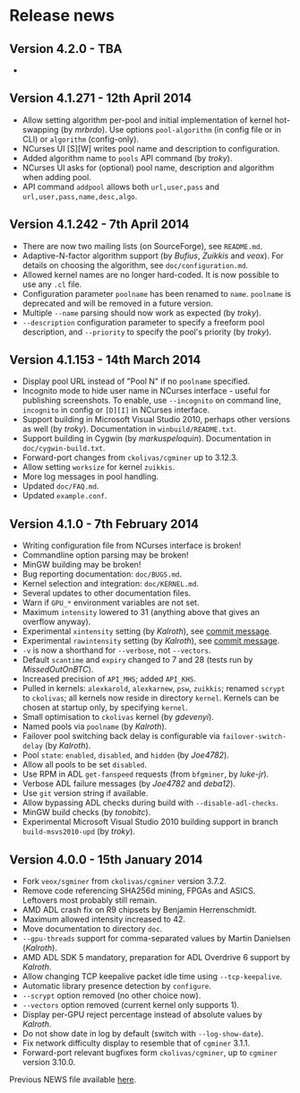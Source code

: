 # Release news

## Version 4.2.0 - TBA

* 


## Version 4.1.271 - 12th April 2014

* Allow setting algorithm per-pool and initial implementation of kernel
  hot-swapping (by _mrbrdo_). Use options `pool-algorithm` (in config
  file or in CLI) or `algorithm` (config-only).
* NCurses UI [S][W] writes pool name and description to configuration.
* Added algorithm name to `pools` API command (by _troky_).
* NCurses UI asks for (optional) pool name, description and algorithm
  when adding pool.
* API command `addpool` allows both `url,user,pass` and
  `url,user,pass,name,desc,algo`.


## Version 4.1.242 - 7th April 2014

* There are now two mailing lists (on SourceForge), see `README.md`.
* Adaptive-N-factor algorithm support (by _Bufius_, _Zuikkis_ and
  _veox_). For details on choosing the algorithm, see
  `doc/configuration.md`.
* Allowed kernel names are no longer hard-coded. It is now possible to
  use any `.cl` file.
* Configuration parameter `poolname` has been renamed to `name`.
  `poolname` is deprecated and will be removed in a future version.
* Multiple `--name` parsing should now work as expected (by _troky_).
* `--description` configuration parameter to specify a freeform pool
  description, and `--priority` to specify the pool's priority (by
  _troky_).


## Version 4.1.153 - 14th March 2014

* Display pool URL instead of "Pool N" if no `poolname` specified.
* Incognito mode to hide user name in NCurses interface - useful for
  publishing screenshots. To enable, use `--incognito` on command line,
  `incognito` in config or `[D][I]` in NCurses interface.
* Support building in Microsoft Visual Studio 2010, perhaps other
  versions as well (by _troky_). Documentation in `winbuild/README.txt`.
* Support building in Cygwin (by _markuspeloquin_). Documentation in
  `doc/cygwin-build.txt`.
* Forward-port changes from `ckolivas/cgminer` up to 3.12.3.
* Allow setting `worksize` for kernel `zuikkis`.
* More log messages in pool handling.
* Updated `doc/FAQ.md`.
* Updated `example.conf`.


## Version 4.1.0 - 7th February 2014

* Writing configuration file from NCurses interface is broken!
* Commandline option parsing may be broken!
* MinGW building may be broken!
* Bug reporting documentation: `doc/BUGS.md`.
* Kernel selection and integration: `doc/KERNEL.md`.
* Several updates to other documentation files.
* Warn if `GPU_*` environment variables are not set.
* Maximum `intensity` lowered to 31 (anything above that gives an overflow
  anyway).
* Experimental `xintensity` setting (by _Kalroth_), see
  [commit message](https://github.com/veox/sgminer/commit/7aeae40af22e6108aab8b68a229eea25a639d650).
* Experimental `rawintensity` setting (by _Kalroth_), see
  [commit message](https://github.com/veox/sgminer/commit/d11df698d141988491494aa1f29c7d3595e9712b).
* `-v` is now a shorthand for `--verbose`, not `--vectors`.
* Default `scantime` and `expiry` changed to 7 and 28 (tests run by
  _MissedOutOnBTC_).
* Increased precision of `API_MHS`; added `API_KHS`.
* Pulled in kernels: `alexkarold`, `alexkarnew`, `psw`, `zuikkis`; renamed
  `scrypt` to `ckolivas`; all kernels now reside in directory `kernel`.
  Kernels can be chosen at startup only, by specifying `kernel`.
* Small optimisation to `ckolivas` kernel (by _gdevenyi_).
* Named pools via `poolname` (by _Kalroth_).
* Failover pool switching back delay is configurable via
  `failover-switch-delay` (by _Kalroth_).
* Pool `state`: `enabled`, `disabled`, and `hidden` (by _Joe4782_).
* Allow all pools to be set `disabled`.
* Use RPM in ADL `get-fanspeed` requests (from `bfgminer`, by _luke-jr_).
* Verbose ADL failure messages (by _Joe4782_ and _deba12_).
* Use `git` version string if available.
* Allow bypassing ADL checks during build with `--disable-adl-checks`.
* MinGW build checks (by _tonobitc_).
* Experimental Microsoft Visual Studio 2010 building support in branch
  `build-msvs2010-upd` (by _troky_).


## Version 4.0.0 - 15th January 2014

* Fork `veox/sgminer` from `ckolivas/cgminer` version 3.7.2.
* Remove code referencing SHA256d mining, FPGAs and ASICS. Leftovers most
  probably still remain.
* AMD ADL crash fix on R9 chipsets by Benjamin Herrenschmidt.
* Maximum allowed intensity increased to 42.
* Move documentation to directory `doc`.
* `--gpu-threads` support for comma-separated values by Martin Danielsen
  (_Kalroth_).
* AMD ADL SDK 5 mandatory, preparation for ADL Overdrive 6 support by
  _Kalroth_.
* Allow changing TCP keepalive packet idle time using `--tcp-keepalive`.
* Automatic library presence detection by `configure`.
* `--scrypt` option removed (no other choice now).
* `--vectors` option removed (current kernel only supports 1).
* Display per-GPU reject percentage instead of absolute values by _Kalroth_.
* Do not show date in log by default (switch with `--log-show-date`).
* Fix network difficulty display to resemble that of `cgminer` 3.1.1.
* Forward-port relevant bugfixes form `ckolivas/cgminer`, up to `cgminer`
  version 3.10.0.


Previous NEWS file available [here](https://github.com/veox/sgminer/blob/829f0687bfd0ddb0cf12a9a8588ae2478dfe8d99/NEWS).
